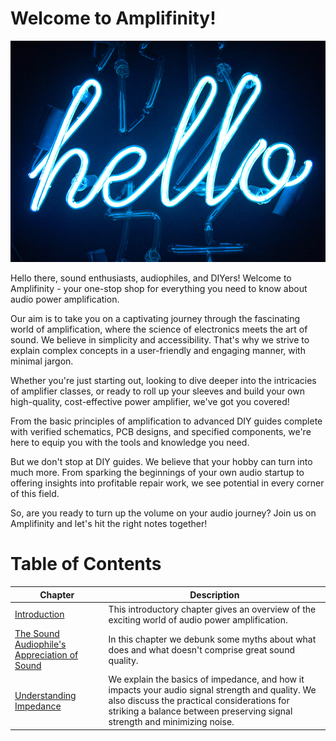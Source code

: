 # Welcome to Amplifinity!

<p align="center"><img src="/pics/1.jpg?raw=true" width="720px" /></p>

Hello there, sound enthusiasts, audiophiles, and DIYers! Welcome to Amplifinity - your one-stop shop for everything you need to know about audio power amplification. 

Our aim is to take you on a captivating journey through the fascinating world of amplification, where the science of electronics meets the art of sound. We believe in simplicity and accessibility. That's why we strive to explain complex concepts in a user-friendly and engaging manner, with minimal jargon.

Whether you're just starting out, looking to dive deeper into the intricacies of amplifier classes, or ready to roll up your sleeves and build your own high-quality, cost-effective power amplifier, we've got you covered! 

From the basic principles of amplification to advanced DIY guides complete with verified schematics, PCB designs, and specified components, we're here to equip you with the tools and knowledge you need. 

But we don't stop at DIY guides. We believe that your hobby can turn into much more. From sparking the beginnings of your own audio startup to offering insights into profitable repair work, we see potential in every corner of this field.

So, are you ready to turn up the volume on your audio journey? Join us on Amplifinity and let's hit the right notes together!

# Table of Contents 
| Chapter | Description |
|---|---|
| [Introduction](/Introduction) | This introductory chapter gives an overview of the exciting world of audio power amplification. |
| [The Sound Audiophile's Appreciation of Sound](/SAAS) | In this chapter we debunk some myths about what does and what doesn't comprise great sound quality. |
| [Understanding Impedance](/UnderstandingImpedance) | We explain the basics of impedance, and how it impacts your audio signal strength and quality. We also discuss the practical considerations for striking a balance between preserving signal strength and minimizing noise.
